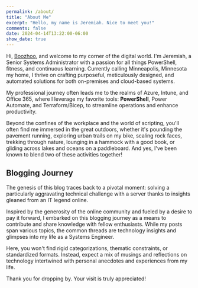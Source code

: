 ```yaml
---
permalink: /about/
title: "About Me"
excerpt: "Hello, my name is Jeremiah. Nice to meet you!"  
comments: false  
date: 2024-04-14T13:22:00-06:00
show_date: true
---
```

Hi, [Boozhoo](https://ojibwe.lib.umn.edu/main-entry/boozhoo-pc-interj), and welcome to my corner of the digital world. 
I'm Jeremiah, a Senior Systems Administrator with a passion for all things PowerShell, fitness, and continuous learning. 
Currently calling Minneapolis, Minnesota my home, I thrive on crafting purposeful, meticulously designed, and automated solutions for both on-premises and cloud-based systems.

My professional journey often leads me to the realms of Azure, Intune, and Office 365, where I leverage my favorite tools: **PowerShell**, Power Automate, and Terraform/Bicep, to streamline operations and enhance productivity.

Beyond the confines of the workplace and the world of scripting, you'll often find me immersed in the great outdoors, whether it's pounding the pavement running, exploring urban trails on my bike, scaling rock faces, trekking through nature, lounging in a hammock with a good book, or gliding across lakes and oceans on a paddleboard. 
And yes, I've been known to blend two of these activities together!  

## Blogging Journey  
The genesis of this blog traces back to a pivotal moment: solving a particularly aggravating technical challenge with a server thanks to insights gleaned from an IT legend online.

Inspired by the generosity of the online community and fueled by a desire to pay it forward, I embarked on this blogging journey as a means to contribute and share knowledge with fellow enthusiasts. 
While my posts span various topics, the common threads are technology insights and glimpses into my life as a Systems Engineer.  
 
Here, you won't find rigid categorizations, thematic constraints, or standardized formats. Instead, expect a mix of musings and reflections on technology intertwined with personal anecdotes and experiences from my life.  

Thank you for dropping by. Your visit is truly appreciated!  

